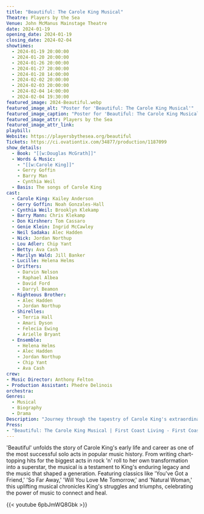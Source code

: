 ```yaml
---
title: "Beautiful: The Carole King Musical"
Theatre: Players by the Sea
Venue: John McManus Mainstage Theatre
date: 2024-01-19
opening_date: 2024-01-19
closing_date: 2024-02-04
showtimes:
  - 2024-01-19 20:00:00
  - 2024-01-20 20:00:00
  - 2024-01-26 20:00:00
  - 2024-01-27 20:00:00
  - 2024-01-28 14:00:00
  - 2024-02-02 20:00:00
  - 2024-02-03 20:00:00
  - 2024-02-04 14:00:00
  - 2024-02-04 19:30:00
featured_image: 2024-Beautiful.webp
featured_image_alt: "Poster for 'Beautiful: The Carole King Musical'"
featured_image_caption: "Poster for 'Beautiful: The Carole King Musical'"
featured_image_attr: Players by the Sea
featured_image_attr_link: 
playbill:
Website: https://playersbythesea.org/beautiful
Tickets: https://ci.ovationtix.com/34877/production/1187099
show_details: 
  - Book: "[[w:Douglas McGrath]]"
  - Words & Music:
    - "[[w:Carole King]]"
    - Gerry Goffin
    - Barry Man
    - Cynthia Weil
  - Basis: The songs of Carole King
cast:
  - Carole King: Kailey Anderson
  - Gerry Goffin: Noah Gonzales-Hall
  - Cynthia Weil: Brooklyn Klekamp
  - Barry Mann: Chris Klekamp
  - Don Kirshner: Tom Cassaro
  - Genie Klein: Ingrid McCawley
  - Neil Sadaka: Alec Hadden
  - Nick: Jordan Northup
  - Lou Adler: Chip Yant
  - Betty: Ava Cash
  - Marilyn Wald: Jill Banker
  - Lucille: Helena Helms
  - Drifters:
    - Darvin Nelson
    - Raphael Albea
    - David Ford
    - Darryl Beamon
  - Righteous Brother: 
    - Alec Hadden
    - Jordan Northup
  - Shirelles:
    - Terria Hall
    - Amari Dyson
    - Felecia Ewing
    - Arielle Bryant
  - Ensemble: 
    - Helena Helms
    - Alec Hadden
    - Jordan Northup
    - Chip Yant
    - Ava Cash
crew:
- Music Director: Anthony Felton
- Production Assistant: Phedre Delinois
orchestra:
Genres:
  - Musical
  - Biography
  - Drama
Description: "Journey through the tapestry of Carole King's extraordinary rise to stardom, from talented teenager to celebrated songwriter and performer. 'Beautiful' tells the inspiring true story of King's remarkable journey, underscored by the soundtrack of a generation."
Press: 
- "Beautiful: The Carole King Musical | First Coast Living - First Coast News": https://www.firstcoastnews.com/video/entertainment/television/first-coast-living/beautiful-the-carole-king-musical/77-298a1449-76eb-421e-a80c-23caefb73b01
---
```

'Beautiful' unfolds the story of Carole King's early life and career as one of the most successful solo acts in popular music history. From writing chart-topping hits for the biggest acts in rock 'n' roll to her own transformation into a superstar, the musical is a testament to King's enduring legacy and the music that shaped a generation. Featuring classics like 'You've Got a Friend,' 'So Far Away,' 'Will You Love Me Tomorrow,' and 'Natural Woman,' this uplifting musical chronicles King's struggles and triumphs, celebrating the power of music to connect and heal.

{{< youtube 6pbJmWQ8Gbk >}}